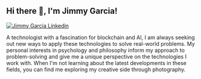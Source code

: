<h2> Hi there 👋, I'm Jimmy Garcia! </h2>

[![Jimmy Garcia Linkedin](https://img.shields.io/badge/LinkedIn-0077B5?style=for-the-badge&logo=linkedin&logoColor=white)](https://www.linkedin.com/in/jimmy-garcia37/)

A technologist with a fascination for blockchain and AI, I am always seeking out new ways to apply these technologies to solve real-world problems. My personal interests in psychology and philosophy inform my approach to problem-solving and give me a unique perspective on the technologies I work with. When I'm not learning about the latest developments in these fields, you can find me exploring my creative side through photography.
